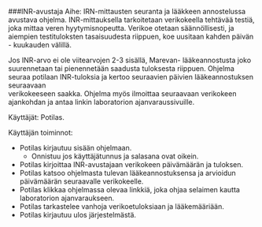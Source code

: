 ###INR-avustaja
Aihe: 
IRN-mittausten seuranta ja lääkkeen annostelussa avustava ohjelma.
INR-mittauksella tarkoitetaan verikokeella tehtävää testiä, joka mittaa veren 
hyytymisnopeutta. Verikoe otetaan säännöllisesti, ja aiempien testituloksten
tasaisuudesta riippuen, koe uusitaan kahden päivän - kuukauden välillä. 

Jos INR-arvo ei ole viitearvojen 2-3 sisällä, Marevan- lääkeannostusta joko suurennetaan
tai pienennetään saadusta tuloksesta riippuen. Ohjelma seuraa potilaan
INR-tuloksia ja kertoo seuraavien päivien lääkeannostuksen seuraavaan         
verikokeeseen saakka. Ohjelma myös ilmoittaa seuraavaan verikokeen ajankohdan ja antaa linkin laboratorion ajanvaraussivuille.

Käyttäjät: Potilas. 

Käyttäjän toiminnot:
<ul>
<li>Potilas kirjautuu sisään ohjelmaan.
<ul>
<li>Onnistuu jos käyttäjätunnus ja salasana ovat oikein.</li>
</ul></li>
<li>Potilas kirjoittaa INR-avustajaan verikokeen päivämäärän ja tuloksen. </li>
<li>Potilas katsoo ohjelmasta tulevan lääkeannostuksensa ja arvioidun päivämäärän 
seuraavalle verikokeelle.</li>
<li>Potilas klikkaa ohjelmassa olevaa linkkiä, joka ohjaa selaimen kautta laboratorion ajanvaraukseen.</li>
<li>Potilas tarkastelee vanhoja verikoetuloksiaan ja lääkemääriään.</li>
<li>Potilas kirjautuu ulos järjestelmästä.</li>
</ul>
